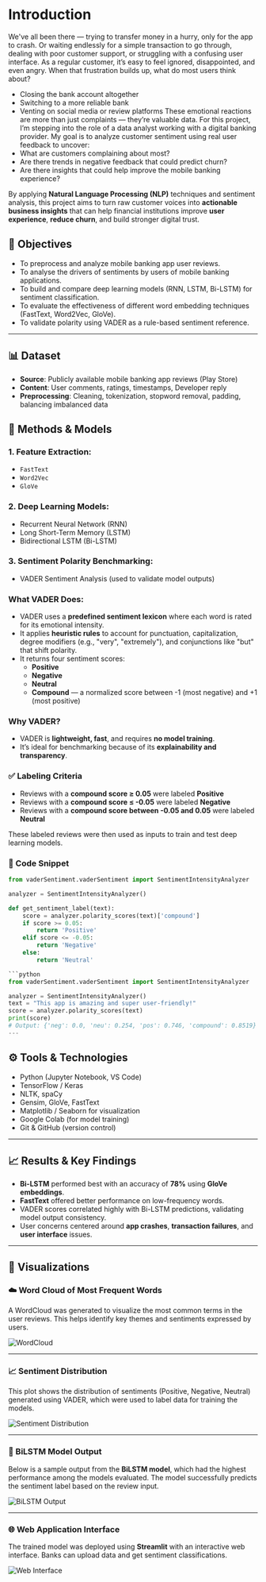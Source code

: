 
# Introduction

We've all been there — trying to transfer money in a hurry, only for the app to crash. Or waiting endlessly for a simple transaction to go through, dealing with poor customer support, or struggling with a confusing user interface. As a regular customer, it’s easy to feel ignored, disappointed, and even angry.
When that frustration builds up, what do most users think about?
- Closing the bank account altogether
- Switching to a more reliable bank
- Venting on social media or review platforms
These emotional reactions are more than just complaints — they’re valuable data.
For this project, I’m stepping into the role of a data analyst working with a digital banking provider. My goal is to analyze customer sentiment using real user feedback to uncover:
- What are customers complaining about most?
- Are there trends in negative feedback that could predict churn?
- Are there insights that could help improve the mobile banking experience?

By applying **Natural Language Processing (NLP)** techniques and sentiment analysis, this project aims to turn raw customer voices into **actionable business insights** that can help financial institutions improve **user experience**, **reduce churn**, and build stronger digital trust.

## 🎯 Objectives

- To preprocess and analyze mobile banking app user reviews.
- To analyse the drivers of sentiments by users of mobile banking applications.
- To build and compare deep learning models (RNN, LSTM, Bi-LSTM) for sentiment classification.
- To evaluate the effectiveness of different word embedding techniques (FastText, Word2Vec, GloVe).
- To validate polarity using VADER as a rule-based sentiment reference.

---
## 📊 Dataset

- **Source**: Publicly available mobile banking app reviews (Play Store)
- **Content**: User comments, ratings, timestamps, Developer reply
- **Preprocessing**: Cleaning, tokenization, stopword removal, padding, balancing imbalanced data
## 🧠 Methods & Models

### 1. **Feature Extraction:**
- `FastText`
- `Word2Vec`
- `GloVe`

### 2. **Deep Learning Models:**
- Recurrent Neural Network (RNN)
- Long Short-Term Memory (LSTM)
- Bidirectional LSTM (Bi-LSTM)

### 3. **Sentiment Polarity Benchmarking:**
- VADER Sentiment Analysis (used to validate model outputs)
### What VADER Does:
- VADER uses a **predefined sentiment lexicon** where each word is rated for its emotional intensity.
- It applies **heuristic rules** to account for punctuation, capitalization, degree modifiers (e.g., "very", "extremely"), and conjunctions like "but" that shift polarity.
- It returns four sentiment scores:
  - **Positive**
  - **Negative**
  - **Neutral**
  - **Compound** — a normalized score between -1 (most negative) and +1 (most positive)

### Why VADER?
- VADER is **lightweight, fast**, and requires **no model training**.
- It’s ideal for benchmarking because of its **explainability and transparency**.
### ✅ Labeling Criteria
- Reviews with a **compound score ≥ 0.05** were labeled **Positive**
- Reviews with a **compound score ≤ -0.05** were labeled **Negative**
- Reviews with a **compound score between -0.05 and 0.05** were labeled **Neutral**

These labeled reviews were then used as inputs to train and test deep learning models.

### 🧪 Code Snippet

```python
from vaderSentiment.vaderSentiment import SentimentIntensityAnalyzer

analyzer = SentimentIntensityAnalyzer()

def get_sentiment_label(text):
    score = analyzer.polarity_scores(text)['compound']
    if score >= 0.05:
        return 'Positive'
    elif score <= -0.05:
        return 'Negative'
    else:
        return 'Neutral'

```python
from vaderSentiment.vaderSentiment import SentimentIntensityAnalyzer

analyzer = SentimentIntensityAnalyzer()
text = "This app is amazing and super user-friendly!"
score = analyzer.polarity_scores(text)
print(score)
# Output: {'neg': 0.0, 'neu': 0.254, 'pos': 0.746, 'compound': 0.8519} 
---

``` 

## ⚙️ Tools & Technologies

- Python (Jupyter Notebook, VS Code)
- TensorFlow / Keras
- NLTK, spaCy
- Gensim, GloVe, FastText
- Matplotlib / Seaborn for visualization
- Google Colab (for model training)
- Git & GitHub (version control)

---

## 📈 Results & Key Findings

- **Bi-LSTM** performed best with an accuracy of **78%** using **GloVe embeddings**.
- **FastText** offered better performance on low-frequency words.
- VADER scores correlated highly with Bi-LSTM predictions, validating model output consistency.
- User concerns centered around **app crashes**, **transaction failures**, and **user interface** issues.

---

## 📸 Visualizations

### ☁️ Word Cloud of Most Frequent Words
A WordCloud was generated to visualize the most common terms in the user reviews. This helps identify key themes and sentiments expressed by users.

![WordCloud](wordcloud.png)

---

### 📈 Sentiment Distribution
This plot shows the distribution of sentiments (Positive, Negative, Neutral) generated using VADER, which were used to label data for training the models.

![Sentiment Distribution](sentimentdistribution.png)

---

### 🧠 BiLSTM Model Output
Below is a sample output from the **BiLSTM model**, which had the highest performance among the models evaluated. The model successfully predicts the sentiment label based on the review input.

![BiLSTM Output](bilstm_model.PNG)

---

### 🌐 Web Application Interface
The trained model was deployed using **Streamlit** with an interactive web interface. Banks can upload data and get sentiment classifications.

![Web Interface](webinterface.jpg)

  



